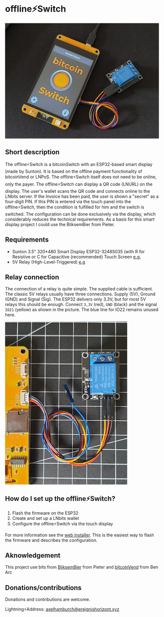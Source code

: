 # offline⚡️Switch

<!--- ![offline⚡️Switch](./images/main.jpg)--->

<img src="./images/main.jpg" width="700">

## Short description

The offline⚡️Switch is a bitcoinSwitch with an ESP32-based smart display (made by Sunton). It is based on the offline payment functionality of bitcoinVend or LNPoS. The offline⚡️Switch itself does not need to be online, only the payer. The offline⚡️Switch can display a QR code (LNURL) on the display. The user's wallet scans the QR code and connects online to the LNbits server. If the Invoice has been paid, the user is shown a "secret" as a four-digit PIN. If this PIN is entered via the touch panel into the offline⚡️Switch, then the condition is fulfilled for him and the switch is switched. The configuration can be done exclusively via the display, which considerably reduces the technical requirements. As a basis for this smart display project I could use the BliksemBier from Pieter.

## Requirements

- Sunton 3.5" 320\*480 Smart Display ESP32-3248S035 (with R for Resistive or C for Capacitive (recommended) Touch Screen [e.g.](https://de.aliexpress.com/item/1005004632953455.html)
- 5V Relay (High-Level-Triggered) [e.g](https://www.az-delivery.de/products/relais-modul)

## Relay connection

The connection of a relay is quite simple. The supplied cable is sufficient. The classic 5V relays usually have three connections. Supply (5V), Ground (GND) and Signal (Sig). The ESP32 delivers only 3.3V, but for most 5V relays this should be enough. Connect `3,3V` (red), `GND` (black) and the signal `IO21` (yellow) as shown in the picture. The blue line for IO22 remains unused here.

<img src="./images/relay.jpg" width="400">

## How do I set up the offline⚡️Switch?

1. Flash the firmware on the ESP32
2. Create and set up a LNbits wallet
3. Configure the offline⚡️Switch via the touch display

For more information see the [web installer](https://ereignishorizont.xyz/installer/offlineLNSwitch/index.html).
This is the easiest way to flash the firmware and describes the configuration.

## Aknowledgement

This project use bits from
[BliksemBier](https://github.com/pieterjm/BliksemBier) from Pieter and
[bitcoinVend](https://github.com/arcbtc/bitcoinVend) from Ben Arc

## Donations/contributions

Donations and contributions are welcome.

Lightning⚡Address: <axelhamburch@ereignishorizont.xyz>
